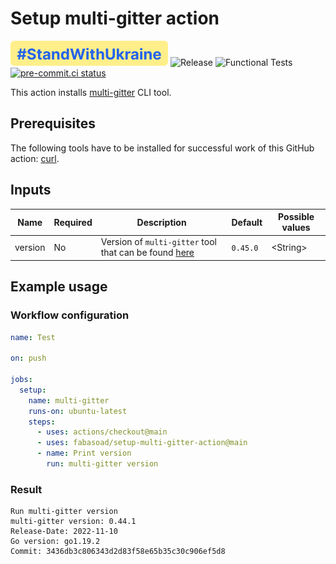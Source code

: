 # Setup multi-gitter action

[![Stand With Ukraine](https://raw.githubusercontent.com/vshymanskyy/StandWithUkraine/main/badges/StandWithUkraine.svg)](https://stand-with-ukraine.pp.ua)
![Release](https://img.shields.io/github/v/release/fabasoad/setup-multi-gitter-action?include_prereleases)
![Functional Tests](https://github.com/fabasoad/setup-multi-gitter-action/workflows/Functional%20Tests/badge.svg)
[![pre-commit.ci status](https://results.pre-commit.ci/badge/github/fabasoad/setup-multi-gitter-action/main.svg)](https://results.pre-commit.ci/latest/github/fabasoad/setup-multi-gitter-action/main)

This action installs [multi-gitter](https://github.com/lindell/multi-gitter)
CLI tool.

## Prerequisites

The following tools have to be installed for successful work of this GitHub action:
[curl](https://curl.se).

## Inputs

| Name    | Required | Description                                                                                               | Default  | Possible values |
|---------|----------|-----------------------------------------------------------------------------------------------------------|----------|-----------------|
| version | No       | Version of `multi-gitter` tool that can be found [here](https://github.com/lindell/multi-gitter/releases) | `0.45.0` | &lt;String&gt;  |

## Example usage

### Workflow configuration

```yaml
name: Test

on: push

jobs:
  setup:
    name: multi-gitter
    runs-on: ubuntu-latest
    steps:
      - uses: actions/checkout@main
      - uses: fabasoad/setup-multi-gitter-action@main
      - name: Print version
        run: multi-gitter version
```

### Result

```shell
Run multi-gitter version
multi-gitter version: 0.44.1
Release-Date: 2022-11-10
Go version: go1.19.2
Commit: 3436db3c806343d2d83f58e65b35c30c906ef5d8
```
